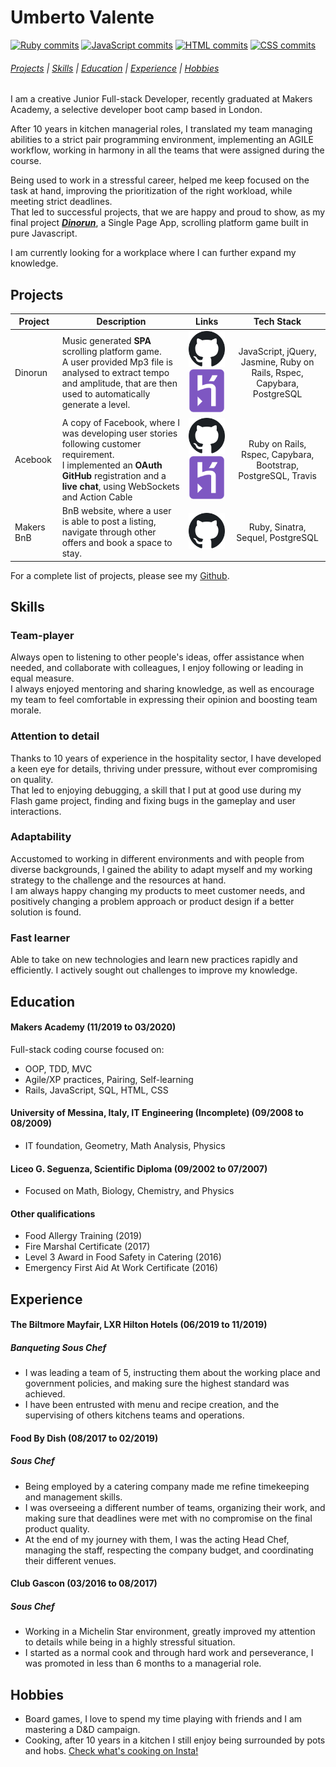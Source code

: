 # Umberto Valente
[![Ruby commits][rubyCommits]](https://sourcerer.io/uvalente)
[![JavaScript commits][jsCommits]](https://sourcerer.io/uvalente)
[![HTML commits][htmlCommits]](https://sourcerer.io/uvalente)
[![CSS commits][cssCommits]](https://sourcerer.io/uvalente)


[rubyCommits]: https://img.shields.io/badge/Ruby-357%20commits-orange.svg
[jsCommits]: https://img.shields.io/badge/JavaScript-307%20commits-orange.svg
[htmlCommits]: https://img.shields.io/badge/HTML-228%20commits-orange.svg
[cssCommits]: https://img.shields.io/badge/CSS-270%20commits-orange.svg

###### [Projects](#projects) | [Skills](#skills) | [Education](#education) | [Experience](#experience) | [Hobbies](#hobbies)

I am a creative Junior Full-stack Developer, recently graduated at Makers Academy, a selective developer boot camp based in London.

After 10 years in kitchen managerial roles, I translated my team managing abilities to a strict pair programming environment, implementing an AGILE workflow, working in harmony in all the teams that were assigned during the course.


Being used to work in a stressful career, helped me keep focused on the task at hand, improving the prioritization of the right workload, while meeting strict deadlines.  
That led to successful projects, that we are happy and proud to show, as my final project [***Dinorun***](https://github.com/Uvalente/technodactyl-studios-dinorun), a Single Page App, scrolling platform game built in pure Javascript.

I am currently looking for a workplace where I can further expand my knowledge.

## Projects

Project | Description | Links | Tech Stack
---|---|:---:|:---:|
Dinorun | Music generated **SPA** scrolling platform game.<br>A user provided Mp3 file is analysed to extract tempo and amplitude, that are then used to automatically generate a level. | [![GitHub Link][gitHubLogo]][dinoLinkGitHub] [![GitHub Link][herokuLogo]][dinoLinkHeroku] | JavaScript, jQuery, Jasmine, Ruby on Rails, Rspec, Capybara, PostgreSQL
Acebook | A copy of Facebook, where I was developing user stories following customer requirement.<br>I implemented an **OAuth GitHub** registration and a **live chat**, using WebSockets and Action Cable | [![GitHub Link][gitHubLogo]][acebookLinkGitHub] [![GitHub Link][herokuLogo]][acebookLinkHeroku] | Ruby on Rails, Rspec, Capybara, Bootstrap, PostgreSQL, Travis
Makers BnB | BnB website, where a user is able to post a listing, navigate through other offers and book a space to stay. | [![GitHub Link][gitHubLogo]][makersBnBLinkGitHub] | Ruby, Sinatra, Sequel, PostgreSQL

For a complete list of projects, please see my [Github](https://github.com/Uvalente).

[gitHubLogo]: ./github.svg
[herokuLogo]: ./heroku.svg

[dinoLinkHeroku]: https://technodactyl-studios-dinorun.herokuapp.com/ 'Dinorun Heroku'
[dinoLinkGitHub]: https://github.com/Uvalente/technodactyl-studios-dinorun 'Dinorun GitHub'
[acebookLinkHeroku]: https://acebook-uvalente.herokuapp.com/ 'Acebook Heroku'
[acebookLinkGitHub]: https://github.com/Uvalente/acebook 'Acebook GitHub'
[makersBnBLinkGitHub]: https://github.com/Uvalente/makers-bnb 'Makers BnB GitHub'


## Skills

### Team-player

Always open to listening to other people's ideas, offer assistance when needed, and collaborate with colleagues, I enjoy following or leading in equal measure.  
I always enjoyed mentoring and sharing knowledge, as well as encourage my team to feel comfortable in expressing their opinion and boosting team morale.

### Attention to detail

Thanks to 10 years of experience in the hospitality sector, I have developed a keen eye for details, thriving under pressure, without ever compromising on quality.  
That led to enjoying debugging, a skill that I put at good use during my Flash game project, finding and fixing bugs in the gameplay and user interactions.

### Adaptability

Accustomed to working in different environments and with people from diverse backgrounds, I gained the ability to adapt myself and my working strategy to the challenge and the resources at hand.  
I am always happy changing my products to meet customer needs, and positively changing a problem approach or product design if a better solution is found.

### Fast learner

Able to take on new technologies and learn new practices rapidly and efficiently. I actively sought out challenges to improve my knowledge.

## Education

#### Makers Academy (11/2019 to 03/2020)

Full-stack coding course focused on:
- OOP, TDD, MVC
- Agile/XP practices, Pairing, Self-learning
- Rails, JavaScript, SQL, HTML, CSS

#### University of Messina, Italy, IT Engineering (Incomplete) (09/2008 to 08/2009)

- IT foundation, Geometry, Math Analysis, Physics

#### Liceo G. Seguenza, Scientific Diploma (09/2002 to 07/2007)

- Focused on Math, Biology, Chemistry, and Physics

#### Other qualifications

- Food Allergy Training (2019)
- Fire Marshal Certificate (2017)
- Level 3 Award in Food Safety in Catering (2016)
- Emergency First Aid At Work Certificate (2016)

## Experience

#### The Biltmore Mayfair, LXR Hilton Hotels (06/2019 to 11/2019)    
##### Banqueting Sous Chef 

- I was leading a team of 5, instructing them about the working place and government policies, and making sure the highest standard was achieved.
- I have been entrusted with menu and recipe creation, and the supervising of others kitchens teams and operations.

#### Food By Dish (08/2017 to 02/2019)   
##### Sous Chef  

- Being employed by a catering company made me refine timekeeping and management skills.
- I was overseeing a different number of teams, organizing their work, and making sure that deadlines were met with no compromise on the final product quality.
- At the end of my journey with them, I was the acting Head Chef, managing the staff, respecting the company budget, and coordinating their different venues.

#### Club Gascon (03/2016 to 08/2017)   
##### Sous Chef  

- Working in a Michelin Star environment, greatly improved my attention to details while being in a highly stressful situation.
- I started as a normal cook and through hard work and perseverance, I was promoted in less than 6 months to a managerial role.

## Hobbies

- Board games, I love to spend my time playing with friends and I am mastering a D&D campaign.
- Cooking, after 10 years in a kitchen I still enjoy being surrounded by pots and hobs. [Check what's cooking on Insta!](https://www.instagram.com/u.valente/ 'Instagram')